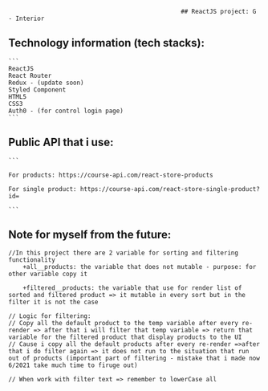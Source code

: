                                                     ## ReactJS project: G - Interior

## Technology information (tech stacks):

    ```
    ReactJS
    React Router
    Redux - (update soon)
    Styled Component
    HTML5
    CSS3
    Auth0 - (for control login page)
    ```

## Public API that i use:

    ```

    For products: https://course-api.com/react-store-products

    For single product: https://course-api.com/react-store-single-product?id=

    ```

## Note for myself from the future:

    //In this project there are 2 variable for sorting and filtering functionality
        +all__products: the variable that does not mutable - purpose: for other variable copy it

        +filtered__products: the variable that use for render list of sorted and filtered product => it mutable in every sort but in the filter it is not the case

    // Logic for filtering:
    // Copy all the default product to the temp variable after every re-render => after that i will filter that temp variable => return that variable for the filtered product that display products to the UI
    // Cause i copy all the default products after every re-render =>after that i do filter again => it does not run to the situation that run out of products (important part of filtering - mistake that i made now 6/2021 take much time to firuge out)

    // When work with filter text => remember to lowerCase all
